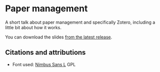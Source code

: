 # Paper management

A short talk about paper management and specifically Zotero, including a little bit about how it works.

You can download the slides [from the latest release](https://github.com/astro-group-bristol/paper-management/releases/latest).

## Citations and attributions

- Font used: [Nimbus Sans L](https://fontlibrary.org/en/font/nimbus-sans-l) GPL

